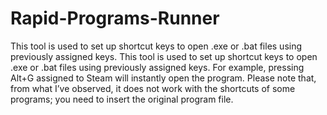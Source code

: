 # Rapid-Programs-Runner
 This tool is used to set up shortcut keys to open .exe or .bat files using previously assigned keys.
This tool is used to set up shortcut keys to open .exe or .bat files using previously assigned keys. For example, pressing Alt+G assigned to Steam will instantly open the program. Please note that, from what I’ve observed, it does not work with the shortcuts of some programs; you need to insert the original program file.
